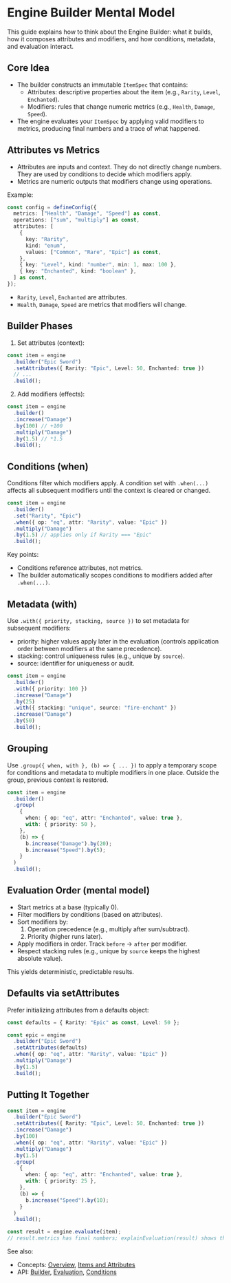 # Engine Builder Mental Model

This guide explains how to think about the Engine Builder: what it builds, how it composes attributes and modifiers, and how conditions, metadata, and evaluation interact.

## Core Idea

- The builder constructs an immutable `ItemSpec` that contains:
  - Attributes: descriptive properties about the item (e.g., `Rarity`, `Level`, `Enchanted`).
  - Modifiers: rules that change numeric metrics (e.g., `Health`, `Damage`, `Speed`).
- The engine evaluates your `ItemSpec` by applying valid modifiers to metrics, producing final numbers and a trace of what happened.

## Attributes vs Metrics

- Attributes are inputs and context. They do not directly change numbers. They are used by conditions to decide which modifiers apply.
- Metrics are numeric outputs that modifiers change using operations.

Example:

```ts
const config = defineConfig({
  metrics: ["Health", "Damage", "Speed"] as const,
  operations: ["sum", "multiply"] as const,
  attributes: [
    {
      key: "Rarity",
      kind: "enum",
      values: ["Common", "Rare", "Epic"] as const,
    },
    { key: "Level", kind: "number", min: 1, max: 100 },
    { key: "Enchanted", kind: "boolean" },
  ] as const,
});
```

- `Rarity`, `Level`, `Enchanted` are attributes.
- `Health`, `Damage`, `Speed` are metrics that modifiers will change.

## Builder Phases

1. Set attributes (context):

```ts
const item = engine
  .builder("Epic Sword")
  .setAttributes({ Rarity: "Epic", Level: 50, Enchanted: true })
  // ...
  .build();
```

2. Add modifiers (effects):

```ts
const item = engine
  .builder()
  .increase("Damage")
  .by(100) // +100
  .multiply("Damage")
  .by(1.5) // *1.5
  .build();
```

## Conditions (when)

Conditions filter which modifiers apply. A condition set with `.when(...)` affects all subsequent modifiers until the context is cleared or changed.

```ts
const item = engine
  .builder()
  .set("Rarity", "Epic")
  .when({ op: "eq", attr: "Rarity", value: "Epic" })
  .multiply("Damage")
  .by(1.5) // applies only if Rarity === "Epic"
  .build();
```

Key points:

- Conditions reference attributes, not metrics.
- The builder automatically scopes conditions to modifiers added after `.when(...)`.

## Metadata (with)

Use `.with({ priority, stacking, source })` to set metadata for subsequent modifiers:

- priority: higher values apply later in the evaluation (controls application order between modifiers at the same precedence).
- stacking: control uniqueness rules (e.g., unique by `source`).
- source: identifier for uniqueness or audit.

```ts
const item = engine
  .builder()
  .with({ priority: 100 })
  .increase("Damage")
  .by(25)
  .with({ stacking: "unique", source: "fire-enchant" })
  .increase("Damage")
  .by(50)
  .build();
```

## Grouping

Use `.group({ when, with }, (b) => { ... })` to apply a temporary scope for conditions and metadata to multiple modifiers in one place. Outside the group, previous context is restored.

```ts
const item = engine
  .builder()
  .group(
    {
      when: { op: "eq", attr: "Enchanted", value: true },
      with: { priority: 50 },
    },
    (b) => {
      b.increase("Damage").by(20);
      b.increase("Speed").by(5);
    }
  )
  .build();
```

## Evaluation Order (mental model)

- Start metrics at a base (typically 0).
- Filter modifiers by conditions (based on attributes).
- Sort modifiers by:
  1. Operation precedence (e.g., multiply after sum/subtract).
  2. Priority (higher runs later).
- Apply modifiers in order. Track `before` → `after` per modifier.
- Respect stacking rules (e.g., unique by `source` keeps the highest absolute value).

This yields deterministic, predictable results.

## Defaults via setAttributes

Prefer initializing attributes from a defaults object:

```ts
const defaults = { Rarity: "Epic" as const, Level: 50 };

const epic = engine
  .builder("Epic Sword")
  .setAttributes(defaults)
  .when({ op: "eq", attr: "Rarity", value: "Epic" })
  .multiply("Damage")
  .by(1.5)
  .build();
```

## Putting It Together

```ts
const item = engine
  .builder("Epic Sword")
  .setAttributes({ Rarity: "Epic", Level: 50, Enchanted: true })
  .increase("Damage")
  .by(100)
  .when({ op: "eq", attr: "Rarity", value: "Epic" })
  .multiply("Damage")
  .by(1.5)
  .group(
    {
      when: { op: "eq", attr: "Enchanted", value: true },
      with: { priority: 25 },
    },
    (b) => {
      b.increase("Speed").by(10);
    }
  )
  .build();

const result = engine.evaluate(item);
// result.metrics has final numbers; explainEvaluation(result) shows the trace
```

See also:

- Concepts: [Overview](./overview.md), [Items and Attributes](./items-and-attributes.md)
- API: [Builder](../api/builder.md), [Evaluation](../api/evaluation.md), [Conditions](../api/conditions.md)
